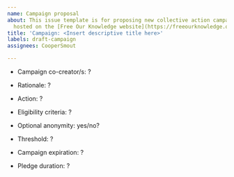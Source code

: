 ```yaml
---
name: Campaign proposal
about: This issue template is for proposing new collective action campaigns to be
  hosted on the [Free Our Knowledge website](https://freeourknowledge.org/)
title: 'Campaign: <Insert descriptive title here>'
labels: draft-campaign
assignees: CooperSmout

---
```


<!---
Thanks for proposing a new collective action campaign for Project FOK! Campaigns should follow the general format: "When X researchers have signed this campaign, they will all do Y together", where X is a target number of people and Y is a specific action that they plan to take. If your campaign doesn't fit this format, please get in touch with the project team to discuss.

  Instructions:
  1. Add your campaign title in the Title field above ^
  2. Fill in as much of the below as you can, leaving question marks wherever you're unsure about something (these can be updated later as the details are worked out). Also feel free to delete any parts that aren't relevant. Note that the text between the arrows will not show up in the new issue. 
  3. Finally, when you're happy with everything click 'Submit new issue'... and let your friends/colleagues know about your new campaign!

<!---
  List anyone else who is proposing this campaign with you using their GitHub @username --->
* Campaign co-creator/s: ?

<!---
  Brief description of why this campaign is needed (try to be succinct) ---> 
* Rationale: ?

<!---
  What is the action that signatories will carry out (e.g. upload one dataset)? Ideally this should be public in some way, so we can monitor compliance after pledges activate. If there's any further details you'll need to also specify them here (e.g., a list of boycotted/whitelisted journals). --->
* Action: ?

<!---
  Describe if there are any constraints on who can sign the pledge (e.g. only researchers in a particular field): --->
* Eligibility criteria: ?

<!---
  Will signatories have the option to remain anonymous prior to their pledge activating? (note that all names are made public once the campaign reaches threshold, irrespective of this setting) --->
* Optional anonymity: yes/no?

<!---
  What is the critical mass of signatures that will trigger the pledges to activate (e.g. 100)? --->
* Threshold: ?

<!---
  Will the campaign expire if the threshold is not reached within a certain time frame (e.g. 1 year)? --->
* Campaign expiration: ?

<!---
  Is there a time limit on how long pledges remain active (e.g., 2 years)? (in many cases this will be irrelevant as the pledge will simply expire after the action is carried out once) --->
* Pledge duration: ?
